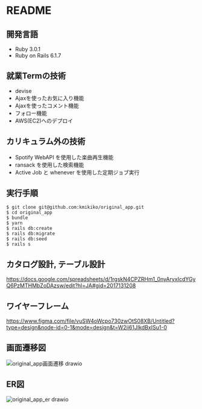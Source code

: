 # README

## 開発言語
* Ruby 3.0.1
* Ruby on Rails 6.1.7

## 就業Termの技術
* devise
* Ajaxを使ったお気に入り機能
* Ajaxを使ったコメント機能
* フォロー機能
* AWS(EC2)へのデプロイ

## カリキュラム外の技術
* Spotify WebAPI を使用した楽曲再生機能
* ransack を使用した検索機能
* Active Job と whenever を使用した定期ジョブ実行

## 実行手順

```
$ git clone git@github.com:kmikiko/original_app.git
$ cd original_app
$ bundle
$ yarn
$ rails db:create
$ rails db:migrate
$ rails db:seed
$ rails s
```  

## カタログ設計, テーブル設計
https://docs.google.com/spreadsheets/d/1rgskN4CPZRHm1_0nyAryxIcdYGyQ6PzMTHMbZoDAzsw/edit?hl=JA#gid=2017131208


## ワイヤーフレーム
https://www.figma.com/file/vuSW4oWcpo730zwOtS08XB/Untitled?type=design&node-id=0-1&mode=design&t=W2ii61JIkdBxISu1-0



## 画面遷移図
![original_app画面遷移 drawio ](https://github.com/kmikiko/original_app/assets/127947837/f7acd392-22d1-4a3a-b30f-b1eead0a8599)


## ER図　
![original_app_er drawio ](https://github.com/kmikiko/original_app/assets/127947837/1018875e-d37e-4095-ab75-490db610a0a1)